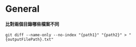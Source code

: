 # General

#### 比對兩個目錄哪些檔案不同

```
git diff --name-only --no-index "{path1}" "{path2}" > "{outputFilePath}.txt"
```
